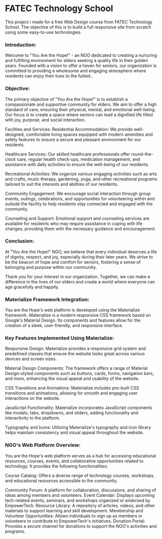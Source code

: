 <h1>FATEC Technology School</h1>
<p>This project i made for a free Web Design course from FATEC Technology School.
The objective of this is to build a full responsive site from scratch using some easy-to-use technologies.</p>

<h3>Introduction:</h3>
<p>Welcome to "You Are the Hope!" - an NGO dedicated to creating a nurturing and fulfilling environment for elders seeking a quality life in their golden years. Founded with a vision to offer a haven for seniors, our organization is committed to providing a wholesome and engaging atmosphere where residents can enjoy their lives to the fullest..</p>

<h3>Objective:</h3>

<p>The primary objective of "You Are the Hope!" is to establish a compassionate and supportive community for elders. We aim to offer a high standard of care, ensuring their physical, mental, and emotional well-being. 
  Our focus is to create a space where seniors can lead a dignified life filled with joy, purpose, and social interaction.

  Facilities and Services:
Residential Accommodation: We provide well-designed, comfortable living spaces equipped with modern amenities and safety features to ensure a secure and pleasant environment for our residents.

Healthcare Services: Our skilled healthcare professionals offer round-the-clock care, regular health check-ups, medication management, and assistance with daily activities to ensure the well-being of our residents.

Recreational Activities: We organize various engaging activities such as arts and crafts, music therapy, gardening, yoga, and other recreational programs tailored to suit the interests and abilities of our residents.

Community Engagement: We encourage social interaction through group events, outings, celebrations, and opportunities for volunteering within and outside the facility to help residents stay connected and engaged with the community.

Counseling and Support: Emotional support and counseling services are available for residents who may require assistance in coping with life changes, providing them with the necessary guidance and encouragement.</p>

<h3>Conclusion:</h3>

<p>At "You Are the Hope!" NGO, we believe that every individual deserves a life of dignity, respect, and joy, especially during their later years. We strive to be the beacon of hope and comfort for seniors, fostering a sense of belonging and purpose within our community.

Thank you for your interest in our organization. Together, we can make a difference in the lives of our elders and create a world where everyone can age gracefully and happily.</p>

<h3>Materialize Framework Integration:</h3>

<p>You are the Hope's web platform is developed using the Materialize framework. Materialize is a modern responsive CSS framework based on Google's Material Design. Its components and features allow for the creation of a sleek, user-friendly, and responsive interface.</p>

<h3>Key Features Implemented Using Materialize:</h3>

<p>Responsive Design: Materialize provides a responsive grid system and predefined classes that ensure the website looks great across various devices and screen sizes.
  
Material Design Components: The framework offers a range of Material Design-styled components such as buttons, cards, forms, navigation bars, and more, enhancing the visual appeal and usability of the website.

CSS Transitions and Animations: Materialize includes pre-built CSS transitions and animations, allowing for smooth and engaging user interactions on the website.

JavaScript Functionality: Materialize incorporates JavaScript components like modals, tabs, dropdowns, and sliders, adding functionality and interactivity to the platform.

Typography and Icons: Utilizing Materialize's typography and icon library helps maintain consistency and visual appeal throughout the website.</p>

<h3>NGO's Web Platform Overview:</h3>

<p>You are the Hope's web platform serves as a hub for accessing educational resources, courses, events, and collaborative opportunities related to technology. It provides the following functionalities:
  
Course Catalog: Offers a diverse range of technology courses, workshops, and educational resources accessible to the community.

Community Forum: A platform for collaboration, discussions, and sharing of ideas among members and volunteers.
Event Calendar: Displays upcoming tech-related events, seminars, and workshops organized or endorsed by EmpowerTech.
Resource Library: A repository of articles, videos, and other materials to support learning and skill development.
Membership and Volunteer Opportunities: Allows individuals to sign up as members or volunteers to contribute to EmpowerTech's initiatives.
Donation Portal: Provides a secure channel for donations to support the NGO's activities and programs.</p>
